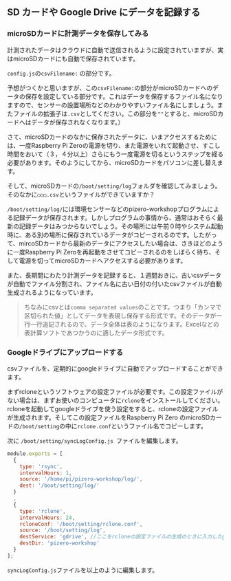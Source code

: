 ## SD カードや Google Drive にデータを記録する

### microSDカードに計測データを保存してみる

計測されたデータはクラウドに自動で送信されるように設定されていますが、実はmicroSDカードにも自動で保存されています。

`config.js`の`csvFilename:` の部分です。

予想がつくかと思いますが、この`csvFilename:`の部分がmicroSDカードへのデータの保存を設定している部分です。これはデータを保存するファイル名になりますので、センサーの設置場所などのわかりやすいファイル名にしましょう。またファイルの拡張子は`.csv`としてください。この部分を`""`とすると、microSDカードへはデータが保存されなくなります。）

さて、microSDカードのなかに保存されたデータに、いまアクセスするためには、一度Raspberry Pi Zeroの電源を切り、また電源をいれて起動させ、すこし時間をおいて（３，４分以上）さらにもう一度電源を切るというステップを経る必要があります。そのようにしてから、microSDカードをパソコンに差し替えます。

そして、microSDカードの`/boot/setting/log`フォルダを確認してみましょう。そのなかに`○○○.csv`というファイルができていますか？

`/boot/setting/log/`には環境センサーなどのpizero-workshopプログラムによる記録データが保存されます。しかしプログラムの事情から、通常はおそらく最新の記録データはみつからないでしょう。その場所には午前０時やシステム起動時に、ある別の場所に保存されているデータがコピーされるのです。したがって、mircoSDカードから最新のデータにアクセスしたい場合は、さきほどのように一度Raspberry Pi Zeroを再起動をさせてコピーされるのをしばらく待ち、そして電源を切ってmicroSDカードへアクセスする必要があります。

また、長期間にわたり計測データを記録すると、１週間おきに、古いcsvデータが自動でファイル分割され、ファイル名に古い日付の付いたcsvファイルが自動生成されるようになっています。

>ちなみにcsvとは`comma separated values`のことです。つまり「カンマで区切られた値」としてデータを表現し保存する形式です。そのデータが一行一行追記されるので、データ全体は表のようになります。Excelなどの表計算ソフトであつかうのに適したデータ形式です。

### Googleドライブにアップロードする

csvファイルを、定期的にgoogleドライブに自動でアップロードすることができます。

まずrcloneというソフトウェアの設定ファイルが必要です。この設定ファイルがない場合は、まずお使いのコンピュータに`rclone`をインストールしてください。rcloneを起動してgoogleドライブを使う設定をすると、rcloneの設定ファイルが生成されます。そしてこの設定ファイルをRaspberry Pi Zero のmicroSDカードの`/boot/setting`の中に`rclone.conf`というファイル名でコピーします。

次に `/boot/setting/syncLogConfig.js `ファイルを編集します。

```js
module.exports = [
  {
    type: 'rsync',
    intervalHours: 1,
    source: '/home/pi/pizero-workshop/log/',
    dest: '/boot/setting/log/'
  }
  ,
  {
    type: 'rclone',
    intervalHours: 24,
    rcloneConf: '/boot/setting/rclone.conf',
    source: '/boot/setting/log',
    destService: 'gdrive', //ここをrcloneの設定ファイルの生成のときに入力したgoogle driveに対するサービス名に変更する
    destDir: 'pizero-workshop'
  }
];
```

`syncLogConfig.js`ファイルを以上のように編集します。
